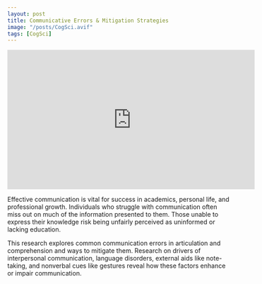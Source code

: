 ```yaml
---
layout: post
title: Communicative Errors & Mitigation Strategies
image: "/posts/CogSci.avif"
tags: [CogSci]
---
```

<iframe width="560" height="315" 
    src="https://www.youtube.com/embed/4pw-TeUXKuQ" 
    title="Communicative Errors & Mitigation Strategies"
    frameborder="0" 
    allow="accelerometer; autoplay; clipboard-write; encrypted-media; gyroscope; picture-in-picture; web-share" 
    allowfullscreen>
</iframe>

Effective communication is vital for success in academics, personal life, and professional growth. Individuals who struggle with communication often miss out on much of the information presented to them. Those unable to express their knowledge risk being unfairly perceived as uninformed or lacking education. 

This research explores common communication errors in articulation and comprehension and ways to mitigate them. Research on drivers of interpersonal communication, language disorders, external aids like note-taking, and nonverbal cues like gestures reveal how these factors enhance or impair communication.
